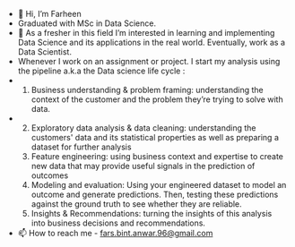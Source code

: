- 👋 Hi, I’m Farheen
- Graduated with MSc in Data Science.
- 👀 As a fresher in this field I’m interested in learning and implementing Data Science and its applications in the real world. Eventually, work as a Data Scientist.
- Whenever I work on an assignment or project. I start my analysis using the pipeline a.k.a the Data science life cycle :
- 1. Business understanding & problem framing: understanding the context of the customer and the problem they’re trying to solve with data.
- 2. Exploratory data analysis & data cleaning: understanding the customers' data and its statistical properties as well as preparing a dataset for further analysis
  3. Feature engineering: using business context and expertise to create new data that may provide useful signals in the prediction of outcomes
  4. Modeling and evaluation: Using your engineered dataset to model an outcome and generate predictions. Then, testing these predictions against the ground truth to see whether they are reliable.
  5. Insights & Recommendations: turning the insights of this analysis into business decisions and recommendations.
- 📫 How to reach me - fars.bint.anwar.96@gmail.com

<!---
Farheen96/Farheen96 is a ✨ special ✨ repository because its `README.md` (this file) appears on your GitHub profile.
You can click the Preview link to take a look at your changes.
--->
